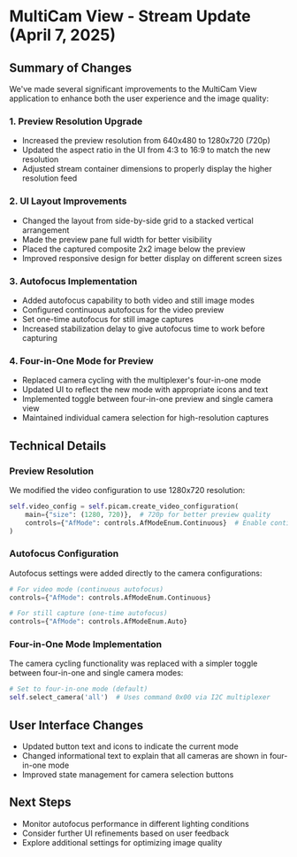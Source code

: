 # MultiCam View - Stream Update (April 7, 2025)

## Summary of Changes

We've made several significant improvements to the MultiCam View application to enhance both the user experience and the image quality:

### 1. Preview Resolution Upgrade
- Increased the preview resolution from 640x480 to 1280x720 (720p)
- Updated the aspect ratio in the UI from 4:3 to 16:9 to match the new resolution
- Adjusted stream container dimensions to properly display the higher resolution feed

### 2. UI Layout Improvements
- Changed the layout from side-by-side grid to a stacked vertical arrangement
- Made the preview pane full width for better visibility
- Placed the captured composite 2x2 image below the preview
- Improved responsive design for better display on different screen sizes

### 3. Autofocus Implementation
- Added autofocus capability to both video and still image modes
- Configured continuous autofocus for the video preview
- Set one-time autofocus for still image captures
- Increased stabilization delay to give autofocus time to work before capturing

### 4. Four-in-One Mode for Preview
- Replaced camera cycling with the multiplexer's four-in-one mode
- Updated UI to reflect the new mode with appropriate icons and text
- Implemented toggle between four-in-one preview and single camera view
- Maintained individual camera selection for high-resolution captures

## Technical Details

### Preview Resolution
We modified the video configuration to use 1280x720 resolution:
```python
self.video_config = self.picam.create_video_configuration(
    main={"size": (1280, 720)},  # 720p for better preview quality
    controls={"AfMode": controls.AfModeEnum.Continuous}  # Enable continuous autofocus
)
```

### Autofocus Configuration
Autofocus settings were added directly to the camera configurations:
```python
# For video mode (continuous autofocus)
controls={"AfMode": controls.AfModeEnum.Continuous}

# For still capture (one-time autofocus)
controls={"AfMode": controls.AfModeEnum.Auto}
```

### Four-in-One Mode Implementation
The camera cycling functionality was replaced with a simpler toggle between four-in-one and single camera modes:
```python
# Set to four-in-one mode (default)
self.select_camera('all')  # Uses command 0x00 via I2C multiplexer
```

## User Interface Changes
- Updated button text and icons to indicate the current mode
- Changed informational text to explain that all cameras are shown in four-in-one mode
- Improved state management for camera selection buttons

## Next Steps
- Monitor autofocus performance in different lighting conditions
- Consider further UI refinements based on user feedback
- Explore additional settings for optimizing image quality
